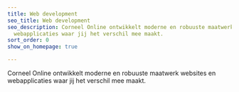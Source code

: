 ```yaml
---
title: Web development
seo_title: Web development
seo_description: Corneel Online ontwikkelt moderne en robuuste maatwerk websites en
  webapplicaties waar jij het verschil mee maakt.
sort_order: 0
show_on_homepage: true

---
```

Corneel Online ontwikkelt moderne en robuuste maatwerk websites en webapplicaties waar jij het verschil mee maakt.